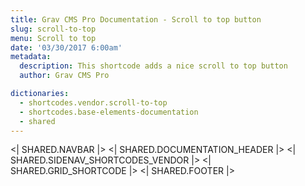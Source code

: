 ```yaml
---
title: Grav CMS Pro Documentation - Scroll to top button
slug: scroll-to-top
menu: Scroll to top
date: '03/30/2017 6:00am'
metadata:
  description: This shortcode adds a nice scroll to top button
  author: Grav CMS Pro

dictionaries:
  - shortcodes.vendor.scroll-to-top
  - shortcodes.base-elements-documentation
  - shared
---
```


<| SHARED.NAVBAR |>
<| SHARED.DOCUMENTATION_HEADER |>
<| SHARED.SIDENAV_SHORTCODES_VENDOR |>
<| SHARED.GRID_SHORTCODE |>
<| SHARED.FOOTER |>

